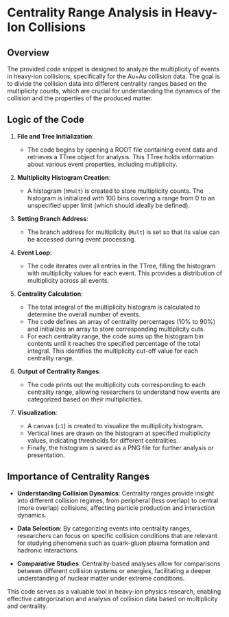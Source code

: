 # Centrality Range Analysis in Heavy-Ion Collisions

## Overview

The provided code snippet is designed to analyze the multiplicity of events in heavy-ion collisions, specifically for the Au+Au collision data. The goal is to divide the collision data into different centrality ranges based on the multiplicity counts, which are crucial for understanding the dynamics of the collision and the properties of the produced matter.

## Logic of the Code

1. **File and Tree Initialization**:
   - The code begins by opening a ROOT file containing event data and retrieves a TTree object for analysis. This TTree holds information about various event properties, including multiplicity.

2. **Multiplicity Histogram Creation**:
   - A histogram (`hMult`) is created to store multiplicity counts. The histogram is initialized with 100 bins covering a range from 0 to an unspecified upper limit (which should ideally be defined).

3. **Setting Branch Address**:
   - The branch address for multiplicity (`Mult`) is set so that its value can be accessed during event processing.

4. **Event Loop**:
   - The code iterates over all entries in the TTree, filling the histogram with multiplicity values for each event. This provides a distribution of multiplicity across all events.

5. **Centrality Calculation**:
   - The total integral of the multiplicity histogram is calculated to determine the overall number of events.
   - The code defines an array of centrality percentages (10% to 90%) and initializes an array to store corresponding multiplicity cuts.
   - For each centrality range, the code sums up the histogram bin contents until it reaches the specified percentage of the total integral. This identifies the multiplicity cut-off value for each centrality range.

6. **Output of Centrality Ranges**:
   - The code prints out the multiplicity cuts corresponding to each centrality range, allowing researchers to understand how events are categorized based on their multiplicities.

7. **Visualization**:
   - A canvas (`c1`) is created to visualize the multiplicity histogram.
   - Vertical lines are drawn on the histogram at specified multiplicity values, indicating thresholds for different centralities.
   - Finally, the histogram is saved as a PNG file for further analysis or presentation.

## Importance of Centrality Ranges

- **Understanding Collision Dynamics**: Centrality ranges provide insight into different collision regimes, from peripheral (less overlap) to central (more overlap) collisions, affecting particle production and interaction dynamics.
  
- **Data Selection**: By categorizing events into centrality ranges, researchers can focus on specific collision conditions that are relevant for studying phenomena such as quark-gluon plasma formation and hadronic interactions.

- **Comparative Studies**: Centrality-based analyses allow for comparisons between different collision systems or energies, facilitating a deeper understanding of nuclear matter under extreme conditions.

This code serves as a valuable tool in heavy-ion physics research, enabling effective categorization and analysis of collision data based on multiplicity and centrality.
